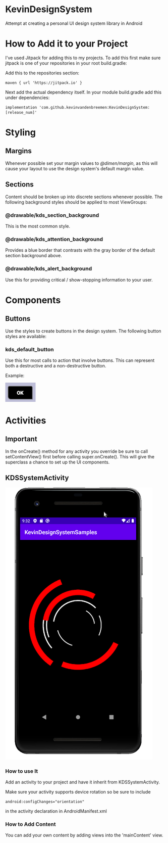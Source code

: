 # KevinDesignSystem
Attempt at creating a personal UI design system library in Android

# How to Add it to your Project
I've used Jitpack for adding this to my projects.  To add this first make sure jitpack is one of your repositories in your root build.gradle:

Add this to the repositories section:

```
maven { url 'https://jitpack.io' }
```

Next add the actual dependency itself.  In your module build.gradle add this under dependencies:

```
implementation 'com.github.kevinvandenbreemen:KevinDesignSystem:[release_num]'
```

# Styling

## Margins
Whenever possible set your margin values to *@dimen/margin*, as this will cause your layout to use the design system's default margin value.

## Sections
Content should be broken up into discrete sections whenever possible.  The following background styles should be applied to most ViewGroups:

### @drawable/kds_section_background
This is the most common style.

### @drawable/kds_attention_background
Provides a blue border that contrasts with the gray border of the default section background above.

### @drawable/kds_alert_background
Use this for providing critical / show-stopping information to your user.

# Components

## Buttons

Use the styles to create buttons in the design system.  The following button styles are available:

### kds_default_button

Use this for most calls to action that involve buttons.  This can represent both a destructive and a non-destructive button.

Example:

![](./docs/res/KDSDefaultButton.png)

# Activities

## Important
In the onCreate() method for any activity you override be sure to call setContentView() first before calling super.onCreate().  This will give the superclass a chance to set up the UI components.

## KDSSystemActivity

![](./docs/res/KDSSystemActivity.png)

### How to use It
Add an activity to your project and have it inherit from KDSSystemActivity.

Make sure your activity supports device rotation so be sure to include

```
android:configChanges="orientation"
```

in the activity declaration in AndroidManifest.xml

### How to Add Content
You can add your own content by adding views into the 'mainContent' view.